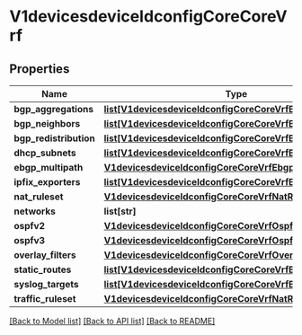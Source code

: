 # V1devicesdeviceIdconfigCoreCoreVrf

## Properties
Name | Type | Description | Notes
------------ | ------------- | ------------- | -------------
**bgp_aggregations** | [**list[V1devicesdeviceIdconfigCoreCoreVrfBgpAggregations]**](V1devicesdeviceIdconfigCoreCoreVrfBgpAggregations.md) |  | [optional] 
**bgp_neighbors** | [**list[V1devicesdeviceIdconfigCoreCoreVrfBgpAggregations]**](V1devicesdeviceIdconfigCoreCoreVrfBgpAggregations.md) |  | [optional] 
**bgp_redistribution** | [**list[V1devicesdeviceIdconfigCoreCoreVrfBgpAggregations]**](V1devicesdeviceIdconfigCoreCoreVrfBgpAggregations.md) |  | [optional] 
**dhcp_subnets** | [**list[V1devicesdeviceIdconfigCoreCoreVrfBgpAggregations]**](V1devicesdeviceIdconfigCoreCoreVrfBgpAggregations.md) |  | [optional] 
**ebgp_multipath** | [**V1devicesdeviceIdconfigCoreCoreVrfEbgpMultipath**](V1devicesdeviceIdconfigCoreCoreVrfEbgpMultipath.md) |  | [optional] 
**ipfix_exporters** | [**list[V1devicesdeviceIdconfigCoreCoreVrfBgpAggregations]**](V1devicesdeviceIdconfigCoreCoreVrfBgpAggregations.md) |  | [optional] 
**nat_ruleset** | [**V1devicesdeviceIdconfigCoreCoreVrfNatRuleset**](V1devicesdeviceIdconfigCoreCoreVrfNatRuleset.md) |  | [optional] 
**networks** | **list[str]** |  | [optional] 
**ospfv2** | [**V1devicesdeviceIdconfigCoreCoreVrfOspfv2**](V1devicesdeviceIdconfigCoreCoreVrfOspfv2.md) |  | [optional] 
**ospfv3** | [**V1devicesdeviceIdconfigCoreCoreVrfOspfv2**](V1devicesdeviceIdconfigCoreCoreVrfOspfv2.md) |  | [optional] 
**overlay_filters** | [**V1devicesdeviceIdconfigCoreCoreVrfOverlayFilters**](V1devicesdeviceIdconfigCoreCoreVrfOverlayFilters.md) |  | [optional] 
**static_routes** | [**list[V1devicesdeviceIdconfigCoreCoreVrfBgpAggregations]**](V1devicesdeviceIdconfigCoreCoreVrfBgpAggregations.md) |  | [optional] 
**syslog_targets** | [**list[V1devicesdeviceIdconfigCoreCoreVrfBgpAggregations]**](V1devicesdeviceIdconfigCoreCoreVrfBgpAggregations.md) |  | [optional] 
**traffic_ruleset** | [**V1devicesdeviceIdconfigCoreCoreVrfNatRuleset**](V1devicesdeviceIdconfigCoreCoreVrfNatRuleset.md) |  | [optional] 

[[Back to Model list]](../README.md#documentation-for-models) [[Back to API list]](../README.md#documentation-for-api-endpoints) [[Back to README]](../README.md)

